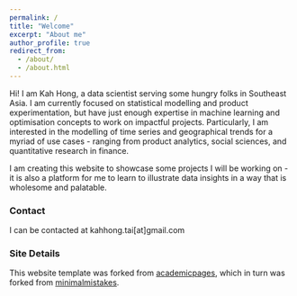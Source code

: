 ```yaml
---
permalink: /
title: "Welcome"
excerpt: "About me"
author_profile: true
redirect_from: 
  - /about/
  - /about.html
---
```


Hi! I am Kah Hong, a data scientist serving some hungry folks in Southeast Asia. I am currently focused on statistical modelling and product experimentation, but have just enough expertise in machine learning and optimisation concepts to work on impactful projects. Particularly, I am interested in the modelling of time series and geographical trends for a myriad of use cases - ranging from product analytics, social sciences, and quantitative research in finance.

I am creating this website to showcase some projects I will be working on - it is also a platform for me to learn to illustrate data insights in a way that is wholesome and palatable.

### Contact
I can be contacted at kahhong.tai[at]gmail.com

### Site Details
This website template was forked from [academicpages](https://academicpages.github.io/), which in turn was forked from [minimalmistakes](https://mmistakes.github.io/minimal-mistakes/).
